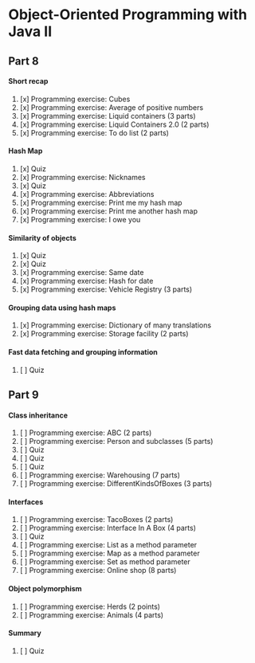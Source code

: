 # Object-Oriented Programming with Java II

## Part 8

#### Short recap

1. [x] Programming exercise: Cubes
2. [x] Programming exercise: Average of positive numbers
3. [x] Programming exercise: Liquid containers (3 parts)
4. [x] Programming exercise: Liquid Containers 2.0 (2 parts)
5. [x] Programming exercise: To do list (2 parts)

#### Hash Map

1. [x] Quiz
2. [x] Programming exercise: Nicknames
3. [x] Quiz
4. [x] Programming exercise: Abbreviations
5. [x] Programming exercise: Print me my hash map
6. [x] Programming exercise: Print me another hash map
7. [x] Programming exercise: I owe you

#### Similarity of objects

1. [x] Quiz
2. [x] Quiz
3. [x] Programming exercise: Same date
4. [x] Programming exercise: Hash for date
5. [x] Programming exercise: Vehicle Registry (3 parts)

#### Grouping data using hash maps

1. [x] Programming exercise: Dictionary of many translations
2. [x] Programming exercise: Storage facility (2 parts)

#### Fast data fetching and grouping information

1. [ ] Quiz

## Part 9

#### Class inheritance

1. [ ] Programming exercise: ABC (2 parts)
2. [ ] Programming exercise: Person and subclasses (5 parts)
3. [ ] Quiz
4. [ ] Quiz
5. [ ] Quiz
6. [ ] Programming exercise: Warehousing (7 parts)
7. [ ] Programming exercise: DifferentKindsOfBoxes (3 parts)

#### Interfaces

1. [ ] Programming exercise: TacoBoxes (2 parts)
2. [ ] Programming exercise: Interface In A Box (4 parts)
3. [ ] Quiz
4. [ ] Programming exercise: List as a method parameter
5. [ ] Programming exercise: Map as a method parameter
6. [ ] Programming exercise: Set as method parameter
7. [ ] Programming exercise: Online shop (8 parts)

#### Object polymorphism

1. [ ] Programming exercise: Herds (2 points)
2. [ ] Programming exercise: Animals (4 parts)

#### Summary

1. [ ] Quiz
